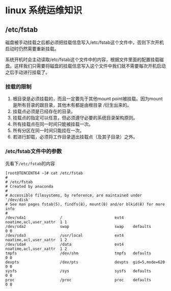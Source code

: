 # linux 系统运维知识 #
## /etc/fstab ##

磁盘被手动挂载之后都必须把挂载信息写入/etc/fstab这个文件中，否则下次开机启动时仍然需要重新挂载。

系统开机时会主动读取/etc/fstab这个文件中的内容，根据文件里面的配置挂载磁盘。这样我们只需要将磁盘的挂载信息写入这个文件中我们就不需要每次开机启动之后手动进行挂载了。

### 挂载的限制 ###

1. 根目录是必须挂载的，而且一定要先于其他mount point被挂载。因为mount是所有目录的跟目录，其他木有都是由根目录 /衍生出来的。
2. 挂载点必须是已经存在的目录。
3. 挂载点的指定可以任意，但必须遵守必要的系统目录架构原则。
4. 所有挂载点在同一时间只能被挂载一次。
5. 所有分区在同一时间只能挂在一次。
6. 若进行卸载，必须将工作目录退出挂载点（及其子目录）之外。

### /etc/fstab文件中的参数 ###

先看下`/etc/fstab`的内容

	[root@TENCENT64 ~]# cat /etc/fstab 
	#
	# /etc/fstab
	# Created by anaconda
	#
	# Accessible filesystems, by reference, are maintained under '/dev/disk'
	# See man pages fstab(5), findfs(8), mount(8) and/or blkid(8) for more info
	#
	/dev/sda1               /                       ext4    noatime,acl,user_xattr  1 1
	/dev/sda2               swap                    swap    defaults        0 0
	/dev/sda3               /usr/local              ext4    noatime,acl,user_xattr  1 2
	/dev/sda4               /data                   ext4    noatime,acl,user_xattr  1 2
	tmpfs                   /dev/shm                tmpfs   defaults        0 0
	devpts                  /dev/pts                devpts  gid=5,mode=620  0 0
	sysfs                   /sys                    sysfs   defaults        0 0
	proc                    /proc                   proc    defaults        0 0
